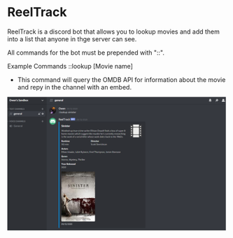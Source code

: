 # ReelTrack
ReelTrack is a discord bot that allows you to lookup movies and add them into a list that anyone in thge server can see.

All commands for the bot must be prepended with "::".

Example Commands
::lookup [Movie name]
- This command will query the OMDB API for information about the movie and repy in the channel with an embed.
<p float="left">
<img src="./screenshots/lookup.png" width="500">
</p>
